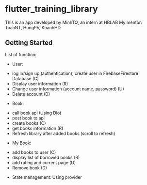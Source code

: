 # flutter_training_library

This is an app developed by MinhTQ, an intern at HBLAB
My mentor: ToanNT, HungPV, KhanhHD

## Getting Started

List of function:
- User:
+ log in/sign up (authentication), create user in FirebaseFirestore Database (C)
+ Display user information (R)
+ Change user information (account name, password) (U)
+ Delete account (D)

- Book:
+ call book api (Using Dio)
+ post book to api
+ create books (C)
+ get books information (R)
+ Refresh library after added books (scroll to refresh)

- My Book:
+ add books to user (C)
+ display list of borrowed books (R)
+ add rating and current page (U)
+ Remove book (D)

- State management: Using provider